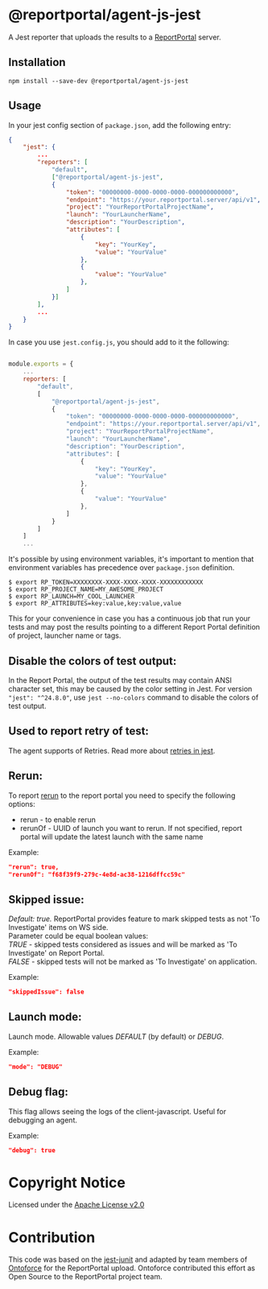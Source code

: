 # @reportportal/agent-js-jest

A Jest reporter that uploads the results to a [ReportPortal](http://reportportal.io/) server.

## Installation

```shell
npm install --save-dev @reportportal/agent-js-jest
```

## Usage
In your jest config section of `package.json`, add the following entry:
```JSON
{
    "jest": {
        ...
        "reporters": [
            "default",
            ["@reportportal/agent-js-jest",
            {
                "token": "00000000-0000-0000-0000-000000000000",
                "endpoint": "https://your.reportportal.server/api/v1",
                "project": "YourReportPortalProjectName",
                "launch": "YourLauncherName",
                "description": "YourDescription",
                "attributes": [
                    {
                        "key": "YourKey",
                        "value": "YourValue"
                    },
                    {
                        "value": "YourValue"
                    },
                ]
            }]
        ],
        ...
    }
}
```

In case you use `jest.config.js`, you should add to it the following:

```javascript

module.exports = {
    ...
    reporters: [
        "default",
        [
            "@reportportal/agent-js-jest",
            {
                "token": "00000000-0000-0000-0000-000000000000",
                "endpoint": "https://your.reportportal.server/api/v1",
                "project": "YourReportPortalProjectName",
                "launch": "YourLauncherName",
                "description": "YourDescription",
                "attributes": [
                    {
                        "key": "YourKey",
                        "value": "YourValue"
                    },
                    {
                        "value": "YourValue"
                    },
                ]
            }
        ]
    ]
    ...
```

It's possible by using environment variables, it's important to mention that environment variables has precedence over `package.json` definition.

```shell
$ export RP_TOKEN=XXXXXXXX-XXXX-XXXX-XXXX-XXXXXXXXXXXX
$ export RP_PROJECT_NAME=MY_AWESOME_PROJECT
$ export RP_LAUNCH=MY_COOL_LAUNCHER
$ export RP_ATTRIBUTES=key:value,key:value,value
```
This for your convenience in case you has a continuous job that run your tests and may post the results pointing to a different Report Portal definition of project, launcher name or tags.

## Disable the colors of test output:
In the Report Portal, the output of the test results may contain ANSI character set, this may be caused by the color setting in Jest. For version `"jest": "^24.8.0"`, use `jest --no-colors` command to disable the colors of test output.

## Used to report retry of test:
The agent supports of Retries.
Read more about [retries in jest](https://jestjs.io/docs/ru/jest-object#jestretrytimes).

## Rerun:
To report [rerun](https://github.com/reportportal/documentation/blob/master/src/md/src/DevGuides/rerun.md) to the report portal you need to specify the following options:
- rerun - to enable rerun
- rerunOf - UUID of launch you want to rerun. If not specified, report portal will update the latest launch with the same name

Example:

```json
"rerun": true,
"rerunOf": "f68f39f9-279c-4e8d-ac38-1216dffcc59c"
```

## Skipped issue:
*Default: true.* ReportPortal provides feature to mark skipped tests as not 'To Investigate' items on WS side.<br> Parameter could be equal boolean values:<br> *TRUE* - skipped tests considered as issues and will be marked as 'To Investigate' on Report Portal.<br> *FALSE* - skipped tests will not be marked as 'To Investigate' on application.

Example:

```json
"skippedIssue": false
```

## Launch mode:
Launch mode. Allowable values *DEFAULT* (by default) or *DEBUG*.

Example:

```json
"mode": "DEBUG"
```

## Debug flag:
This flag allows seeing the logs of the client-javascript. Useful for debugging an agent.

Example:

```json
"debug": true
```

# Copyright Notice

Licensed under the [Apache License v2.0](LICENSE)

# Contribution
This code was based on the [jest-junit](https://github.com/jest-community/jest-junit)
and adapted by team members of [Ontoforce](https://www.ontoforce.com) for the
ReportPortal upload. Ontoforce contributed this effort as Open Source to the
ReportPortal project team.
